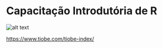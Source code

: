 # Capacitação Introdutória de R

![alt text](https://www.r-project.org/Rlogo.png)

https://www.tiobe.com/tiobe-index/
